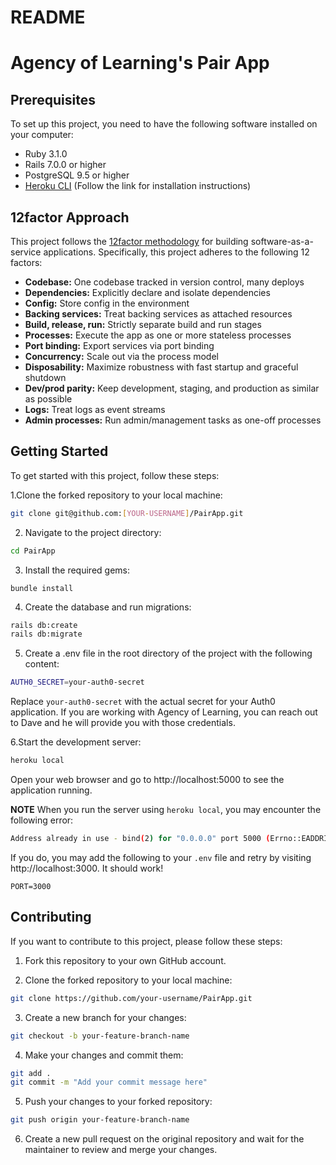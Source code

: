 # README

# Agency of Learning's Pair App

## Prerequisites

To set up this project, you need to have the following software installed on your computer:

- Ruby 3.1.0
- Rails 7.0.0 or higher
- PostgreSQL 9.5 or higher
- [Heroku CLI](https://devcenter.heroku.com/articles/heroku-cli) (Follow the link for installation instructions)

## 12factor Approach

This project follows the [12factor methodology](https://12factor.net/) for building software-as-a-service applications. Specifically, this project adheres to the following 12 factors:

- **Codebase:** One codebase tracked in version control, many deploys
- **Dependencies:** Explicitly declare and isolate dependencies
- **Config:** Store config in the environment
- **Backing services:** Treat backing services as attached resources
- **Build, release, run:** Strictly separate build and run stages
- **Processes:** Execute the app as one or more stateless processes
- **Port binding:** Export services via port binding
- **Concurrency:** Scale out via the process model
- **Disposability:** Maximize robustness with fast startup and graceful shutdown
- **Dev/prod parity:** Keep development, staging, and production as similar as possible
- **Logs:** Treat logs as event streams
- **Admin processes:** Run admin/management tasks as one-off processes

## Getting Started

To get started with this project, follow these steps:

1.Clone the forked repository to your local machine:

```bash
git clone git@github.com:[YOUR-USERNAME]/PairApp.git
```

2. Navigate to the project directory:

```bash
cd PairApp
```

3. Install the required gems:

```
bundle install
```

4. Create the database and run migrations:

```bash
rails db:create
rails db:migrate
```

5. Create a .env file in the root directory of the project with the following content:

```bash
AUTH0_SECRET=your-auth0-secret
```

Replace `your-auth0-secret` with the actual secret for your Auth0 application. If you are working with Agency of Learning, you can reach out to Dave and he will provide you with those credentials.

6.Start the development server:

```bash
heroku local
```

Open your web browser and go to http://localhost:5000 to see the application running.

**NOTE** When you run the server using `heroku local`, you may encounter the following error:

```bash
Address already in use - bind(2) for "0.0.0.0" port 5000 (Errno::EADDRINUSE)
```

If you do, you may add the following to your `.env` file and retry by visiting http://localhost:3000. It should work!

```
PORT=3000
```

## Contributing

If you want to contribute to this project, please follow these steps:

1. Fork this repository to your own GitHub account.

2. Clone the forked repository to your local machine:

```bash
git clone https://github.com/your-username/PairApp.git
```

3. Create a new branch for your changes:

```bash
git checkout -b your-feature-branch-name
```

4. Make your changes and commit them:

```bash
git add .
git commit -m "Add your commit message here"
```

5. Push your changes to your forked repository:

```bash
git push origin your-feature-branch-name
```

6. Create a new pull request on the original repository and wait for the maintainer to review and merge your changes.


